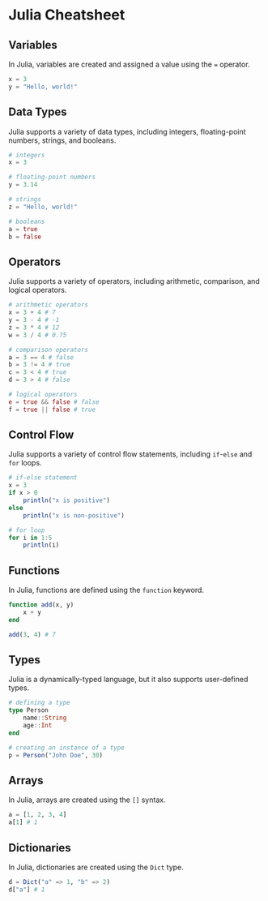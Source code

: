 
# Julia Cheatsheet

## Variables

In Julia, variables are created and assigned a value using the `=` operator.

```julia
x = 3
y = "Hello, world!"
```

## Data Types

Julia supports a variety of data types, including integers, floating-point numbers, strings, and booleans.

```julia
# integers
x = 3

# floating-point numbers
y = 3.14

# strings
z = "Hello, world!"

# booleans
a = true
b = false
```

## Operators

Julia supports a variety of operators, including arithmetic, comparison, and logical operators.

```julia
# arithmetic operators
x = 3 + 4 # 7
y = 3 - 4 # -1
z = 3 * 4 # 12
w = 3 / 4 # 0.75

# comparison operators
a = 3 == 4 # false
b = 3 != 4 # true
c = 3 < 4 # true
d = 3 > 4 # false

# logical operators
e = true && false # false
f = true || false # true
```

## Control Flow

Julia supports a variety of control flow statements, including `if`-`else` and `for` loops.

```julia
# if-else statement
x = 3
if x > 0
    println("x is positive")
else
    println("x is non-positive")

# for loop
for i in 1:5
    println(i)
```

## Functions

In Julia, functions are defined using the `function` keyword.

```julia
function add(x, y)
    x + y
end

add(3, 4) # 7
```

## Types

Julia is a dynamically-typed language, but it also supports user-defined types.

```julia
# defining a type
type Person
    name::String
    age::Int
end

# creating an instance of a type
p = Person("John Doe", 30)
```

## Arrays

In Julia, arrays are created using the `[]` syntax.

```julia
a = [1, 2, 3, 4]
a[1] # 1
```

## Dictionaries

In Julia, dictionaries are created using the `Dict` type.

```julia
d = Dict("a" => 1, "b" => 2)
d["a"] # 1
```


